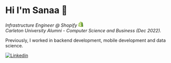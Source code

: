 # Hi I'm Sanaa 👋

<p><em>Infrastructure Engineer @ Shopify <img width="15px" src="https://github.com/sanaasy/sanaasy/blob/master/images/shopify.svg" /></br>
Carleton University Alumni - Computer Science and Business (Dec 2022).</em></p> 

Previously, I worked in backend development, mobile development and data science.

[![Linkedin](https://img.shields.io/badge/LinkedIn-0077B5?style=for-the-badge&logo=linkedin&logoColor=white)](https://www.linkedin.com/in/sanaasy/)

<!-- 
[![Medium](https://img.shields.io/badge/Medium-12100E?style=for-the-badge&logo=medium&logoColor=white)](https://medium.com/@sanaasyed)
[![Personal Website](https://img.shields.io/badge/Personal&nbsp;Website-732C2C?style=for-the-badge&logo=About.me&logoColor=white)](https://sanaasyed.live/)

📫: sanaasyed.t@gmail.com

[![Polywork](https://img.shields.io/badge/Polywork-543DE0?style=for-the-badge&logo=polywork&logoColor=black)](https://www.polywork.com/sanaasyed) -->
<!-- 
### What I'm up to 🚀
- 🌱 I’m learning about product management and AR/VR! 
- 🔭 I’m working on creating a mobile app for CommonLit to help over 200,000 students in Latin America access educational resources. -->

<!-- ### Programming Languages & Frameworks 👩🏻‍💻
![Angular.js](https://img.shields.io/badge/angular.js-%23E23237.svg?style=for-the-badge&logo=angularjs&logoColor=white)
![Apollo-GraphQL](https://img.shields.io/badge/-ApolloGraphQL-311C87?style=for-the-badge&logo=apollo-graphql)
![C](https://img.shields.io/badge/c-%2300599C.svg?style=for-the-badge&logo=c&logoColor=white)
![C++](https://img.shields.io/badge/c++-%23239120C.svg?style=for-the-badge&logo=c%2B%2B&logoColor=white)
![CSS](https://img.shields.io/badge/CSS-1572B6.svg?style=for-the-badge&logo=css3&logoColor=white)
![Django](https://img.shields.io/badge/django-%23092E20.svg?style=for-the-badge&logo=django&logoColor=white)
![Expo](https://img.shields.io/badge/expo-1C1E24?style=for-the-badge&logo=expo&logoColor=#D04A37)
![Flutter](https://img.shields.io/badge/Flutter-%2302569B.svg?style=for-the-badge&logo=Flutter&logoColor=white)
![Go](https://img.shields.io/badge/go-%2300ADD8.svg?style=for-the-badge&logo=go&logoColor=white)
![GraphQL](https://img.shields.io/badge/-GraphQL-E10098?style=for-the-badge&logo=graphql&logoColor=white)
![HTML](https://img.shields.io/badge/html-%23E34F26.svg?style=for-the-badge&logo=html5&logoColor=white)
![Java](https://img.shields.io/badge/java-%23ED8B00.svg?style=for-the-badge&logo=java&logoColor=white)
![JavaScript](https://img.shields.io/badge/javascript-%23323330.svg?style=for-the-badge&logo=javascript&logoColor=%23F7DF1E)
![NPM](https://img.shields.io/badge/NPM-%23000000.svg?style=for-the-badge&logo=npm&logoColor=white)
![NodeJS](https://img.shields.io/badge/node.js-6DA55F?style=for-the-badge&logo=node.js&logoColor=white)
![PHP](https://img.shields.io/badge/php-%23777BB4.svg?style=for-the-badge&logo=php&logoColor=white)
![Python](https://img.shields.io/badge/python-3670A0?style=for-the-badge&logo=python&logoColor=ffdd54)
![Rails](https://img.shields.io/badge/rails-%23CC0000.svg?style=for-the-badge&logo=ruby-on-rails&logoColor=white)
![React](https://img.shields.io/badge/react-%2320232a.svg?style=for-the-badge&logo=react&logoColor=%2361DAFB)
![React Native](https://img.shields.io/badge/react_native-%2320232a.svg?style=for-the-badge&logo=react&logoColor=%2361DAFB)
![Ruby](https://img.shields.io/badge/ruby-%23CC342D.svg?style=for-the-badge&logo=ruby&logoColor=white)
![TypeScript](https://img.shields.io/badge/typescript-%23007ACC.svg?style=for-the-badge&logo=typescript&logoColor=white)
![Vue.js](https://img.shields.io/badge/vuejs-%2335495e.svg?style=for-the-badge&logo=vuedotjs&logoColor=%234FC08D) -->

<!-- ### Github Stats 📊
[![GitHub Streak](https://github-readme-streak-stats.herokuapp.com/?user=sanaasy)](https://git.io/streak-stats) -->

<!-- [![Top Langs](https://github-readme-stats.vercel.app/api/top-langs/?username=sanaasy&layout=compact)](https://github.com/sanaasy/github-readme-stats) -->
<!-- [![Sanaa's github stats](https://github-readme-stats.vercel.app/api?username=sanaasy&show_icons=true&title_color=fff&icon_color=79ff97&text_color=9f9f9f&bg_color=151515&count_private=true)](https://github.com/sanaasy) -->
<!-- 
> and check out my repos here :arrow_down: -->
